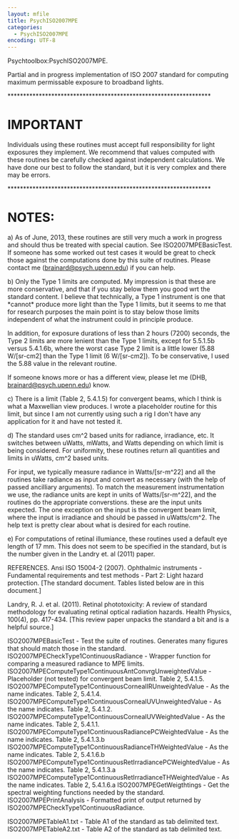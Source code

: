 ```yaml
---
layout: mfile
title: PsychISO2007MPE
categories:
  - PsychISO2007MPE
encoding: UTF-8
---
```


Psychtoolbox:PsychISO2007MPE.

Partial and in progress implementation of ISO 2007 standard for computing
maximum permissable exposure to broadband lights.

\*\*\*\*\*\*\*\*\*\*\*\*\*\*\*\*\*\*\*\*\*\*\*\*\*\*\*\*\*\*\*\*\*\*\*\*\*\*\*\*\*\*\*\*\*\*\*\*\*\*\*\*\*\*\*\*\*\*\*\*\*\*\*\*\*

# IMPORTANT

  Individuals using these routines must accept full responsibility
  for light exposures they implement. We recommend that values computed
  with these routines be carefully checked against independent calculations.
  We have done our best to follow the standard, but it is very complex and
  there may be errors.

\*\*\*\*\*\*\*\*\*\*\*\*\*\*\*\*\*\*\*\*\*\*\*\*\*\*\*\*\*\*\*\*\*\*\*\*\*\*\*\*\*\*\*\*\*\*\*\*\*\*\*\*\*\*\*\*\*\*\*\*\*\*\*\*\*

# NOTES:

  a) As of June, 2013, these routines are still very much a work
  in progress and should thus be treated with special caution.  See
  ISO2007MPEBasicTest.  If someone has some worked out test cases
  it would be great to check those against the computations done
  by this suite of routines.  Please contact me (brainard@psych.upenn.edu)
  if you can help.

  b) Only the Type 1 limits are computed.  My impression is that these are
  more conservative, and that if you stay below them you good wrt the
  standard content.  I believe that technically, a Type 1 instrument is
  one that \*cannot\* produce more light than the Type 1 limits, but it seems
  to me that for research purposes the main point is to stay below those limits
  independent of what the instrument could in principle produce.

  In addition, for exposure durations of less than 2 hours (7200) seconds, the
  Type 2 limits are more lenient than the Type 1 limits, except for 5.5.1.5b versus
  5\.4.1.6b, where the worst case Type 2 limit is a little lower (5.88 W/[sr-cm2]
  than the Type 1 limit (6 W/[sr-cm2]).  To be conservative, I used the 5.88 value
  in the relevant routine.

  If someone knows more or has a different view, please let me (DHB, brainard@psych.upenn.edu) know.

  c) There is a limit (Table 2, 5.4.1.5) for convergent beams, which I think is what
  a Maxwellian view produces.  I wrote a placeholder routine for this limit, but since
  I am not currently using such a rig I don't have any application for it and have
  not tested it.

  d) The standard uses cm^2 based units for radiance, irradiance, etc.  It switches
  between uWatts, mWatts, and Watts depending on which limit is being considered.
  For uniformity, these routines return all quantities and limits in uWatts, cm^2
  based units.

  For input, we typically measure radiance in Watts/[sr-m^22] and all the routines take
  radiance as input and convert as necessary (with the help of passed ancilliary arguments).
  To match the measurement instrumentation we use, the radiance units are kept in
  units of Watts/[sr-m^22], and the routines do the appropriate converstions.
  these are the input units expected. The one exception on the input is the convergent beam limit,
  where the input is irradiance and should be passed in uWatts/cm^2.   The help text is pretty
  clear about what is desired for each routine.

  e) For computations of retinal illumiance, these routines used a default eye length of 17 mm.
  This does not seem to be specified in the standard, but is the number given in the Landry et.
  al (2011) paper.

REFERENCES.
  Ansi ISO 15004-2 (2007). Ophthalmic instruments - Fundamental requirements and test methods -
  Part 2: Light hazard protection.   [The standard document.  Tables listed below are in
  this document.]

  Landry, R. J. et al. (2011).  Retinal phototoxicity: A review of standard methodology for evaluating retinal optical
  radiation hazards.  Health Physics, 100(4), pp. 417-434. [This review paper unpacks the standard
  a bit and is a helpful source.]

  ISO2007MPEBasicTest      - Test the suite of routines.  Generates many figures that should match those in the standard.
  ISO2007MPECheckType1ContinuousRadiance - Wrapper function for comparing a measured radiance to MPE limits.
  ISO2007MPEComputeType1ContinuousAntConvrgUnweightedValue - Placeholder (not tested) for convergent beam limit.  Table 2, 5.4.1.5.
  ISO2007MPEComputeType1ContinuousCornealIRUnweightedValue - As the name indicates.  Table 2, 5.4.1.4.
  ISO2007MPEComputeType1ContinuousCornealUVUnweightedValue - As the name indicates.  Table 2, 5.4.1.2.
  ISO2007MPEComputeType1ContinuousCornealUVWeightedValue - As the name indicates.  Table 2, 5.4.1.1.
  ISO2007MPEComputeType1ContinuousRadiancePCWeightedValue - As the name indicates.  Table 2, 5.4.1.3.b
  ISO2007MPEComputeType1ContinuousRadianceTHWeightedValue - As the name indicates.  Table 2, 5.4.1.6.b
  ISO2007MPEComputeType1ContinuousRetIrradiancePCWeightedValue - As the name indicates.  Table 2, 5.4.1.3.a
  ISO2007MPEComputeType1ContinuousRetIrradianceTHWeightedValue - As the name indicates.  Table 2, 5.4.1.6.a
  ISO2007MPEGetWeigthtings - Get the spectral weighting functions needed by the standard.
  ISO2007MPEPrintAnalysis - Formatted print of output returned by ISO2007MPECheckType1ContinuousRadiance.

  ISO2007MPETableA1.txt    - Table A1 of the standard as tab delimited text.
  ISO2007MPETableA2.txt    - Table A2 of the standard as tab delimited text.